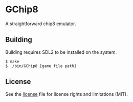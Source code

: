 # GChip8
A straightforward chip8 emulator.

## Building
Building requires SDL2 to be installed on the system.

```
$ make
$ ./bin/GChip8 [game file path]
```

## License
See the [license](./LICENSE) file for license rights and limitations (MIT).
